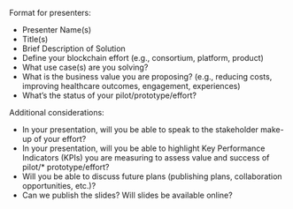 Format for presenters:

* Presenter Name(s)
* Title(s)
* Brief Description of Solution
* Define your blockchain effort (e.g., consortium, platform, product)
* What use case(s) are you solving?
* What is the business value you are proposing? (e.g., reducing costs, improving healthcare outcomes, engagement, experiences)
* What’s the status of your pilot/prototype/effort?

Additional considerations:

* In your presentation, will you be able to speak to the stakeholder make-up of your effort?
* In your presentation, will you be able to highlight Key Performance Indicators (KPIs) you are measuring to assess value and success of pilot/* prototype/effort?
* Will you be able to discuss future plans (publishing plans, collaboration opportunities, etc.)?
* Can we publish the slides? Will slides be available online?
